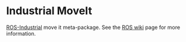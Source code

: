 # Industrial MoveIt

[ROS-Industrial][] move it meta-package.  See the [ROS wiki][] page for more information.  


[ROS-Industrial]: http://www.ros.org/wiki/Industrial
[ROS wiki]: http://ros.org/wiki/industrial_moveit

